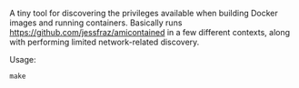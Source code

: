 A tiny tool for discovering the privileges available when building Docker images and running containers. Basically runs https://github.com/jessfraz/amicontained in a few different contexts, along with performing limited network-related discovery.

Usage:

    make
